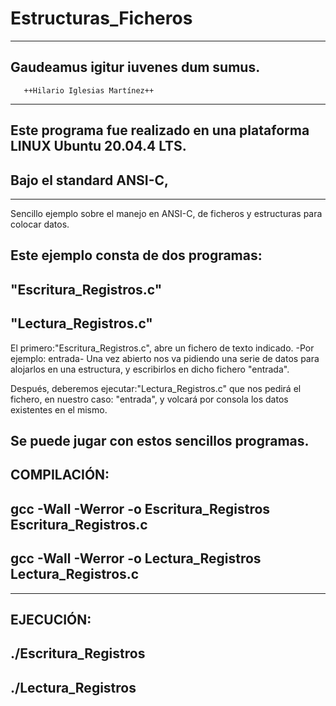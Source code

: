 # Estructuras_Ficheros

  
----------------------------------------------
   Gaudeamus igitur iuvenes dum sumus.
----------------------------------------------
       ++Hilario Iglesias Martínez++
---------------------------------------------
Este programa fue realizado en una plataforma
LINUX Ubuntu 20.04.4 LTS.
------------------------
Bajo el standard ANSI-C,
--------------------------
 
-------------------------------------------

Sencillo ejemplo sobre el manejo
en ANSI-C, de ficheros y estructuras para
colocar datos.

Este ejemplo consta de dos programas:
-------------------------------------
"Escritura_Registros.c"
--------------------------
"Lectura_Registros.c"
------------------------
El primero:"Escritura_Registros.c", abre 
un fichero de texto indicado.
-Por ejemplo: entrada-
Una vez abierto nos va pidiendo 
una serie de datos para alojarlos en una estructura,
y escribirlos en dicho fichero "entrada".

Después, deberemos ejecutar:"Lectura_Registros.c"
que  nos pedirá  el fichero, en nuestro caso:
 "entrada", y volcará por consola
los datos existentes en el mismo.

Se puede jugar con estos sencillos programas.
-----------------------------------------------------------------
COMPILACIÓN:
--------------------------------------------------------------------
gcc -Wall -Werror -o  Escritura_Registros Escritura_Registros.c
--------------------------------------------------------------------------
gcc -Wall -Werror  -o Lectura_Registros Lectura_Registros.c
---------------------------------------------------------------
------------------------------------------------------------
EJECUCIÓN:
--------------------------------------------------
./Escritura_Registros
--------------------------------------------------------
./Lectura_Registros 
----------------------------------------------------------



